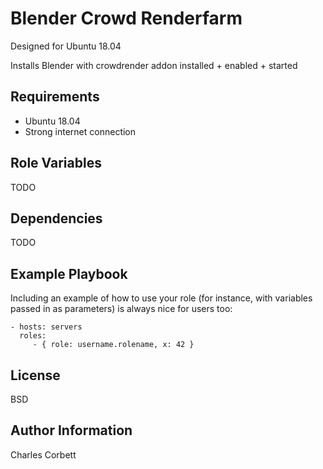 Blender Crowd Renderfarm
=========

Designed for Ubuntu 18.04

Installs Blender with crowdrender addon installed + enabled + started

Requirements
------------

* Ubuntu 18.04
* Strong internet connection

Role Variables
--------------

TODO

Dependencies
------------

TODO

Example Playbook
----------------

Including an example of how to use your role (for instance, with variables passed in as parameters) is always nice for users too:

    - hosts: servers
      roles:
         - { role: username.rolename, x: 42 }

License
-------

BSD

Author Information
------------------

Charles Corbett <nafredy at gmail.com>
